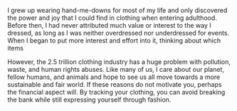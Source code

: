 
I grew up wearing hand-me-downs for most of my life and only discovered the power and joy that I could find in clothing when entering adulthood. Before then, I had never attributed much value or interest to the way I dressed, as long as I was neither overdressed nor underdressed for events. When I began to put more interest and effort into it, thinking about which items


However, the 2.5 trillion clothing industry has a huge problem with pollution, waste, and human rights abuses. Like many of us, I care about our planet, fellow humans, and animals and hope to see us all move towards a more sustainable and fair world. If these reasons do not motivate you, perhaps the financial aspect will. By tracking your clothing, you can avoid breaking the bank while still expressing yourself through fashion.